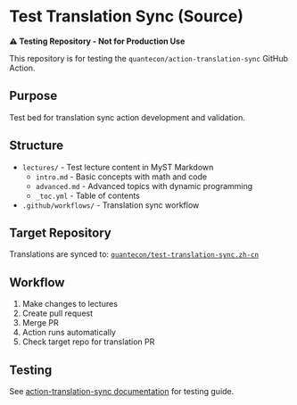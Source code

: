 # Test Translation Sync (Source)

**⚠️ Testing Repository - Not for Production Use**

This repository is for testing the `quantecon/action-translation-sync` GitHub Action.

## Purpose

Test bed for translation sync action development and validation.

## Structure

- `lectures/` - Test lecture content in MyST Markdown
  - `intro.md` - Basic concepts with math and code
  - `advanced.md` - Advanced topics with dynamic programming
  - `_toc.yml` - Table of contents
- `.github/workflows/` - Translation sync workflow

## Target Repository

Translations are synced to: [`quantecon/test-translation-sync.zh-cn`](https://github.com/quantecon/test-translation-sync.zh-cn)

## Workflow

1. Make changes to lectures
2. Create pull request
3. Merge PR
4. Action runs automatically
5. Check target repo for translation PR

## Testing

See [action-translation-sync documentation](https://github.com/quantecon/action-translation-sync/blob/main/docs/TEST-REPOSITORIES.md) for testing guide.
